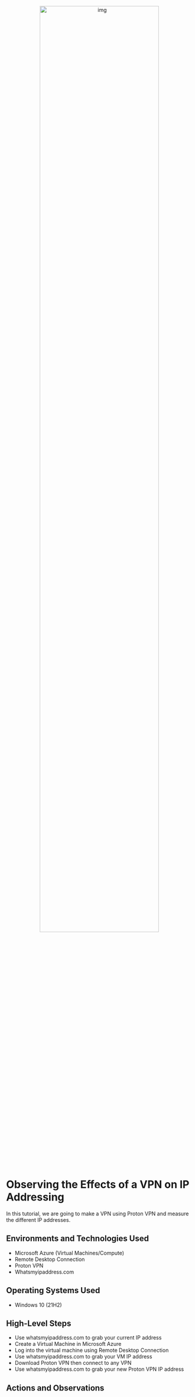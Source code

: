 <p align="center">
<img src="https://i.imgur.com/YFmRbrK.png" height="80%" width="80%" alt="img"/>
</p>

<h1>Observing the Effects of a VPN on IP Addressing</h1>
In this tutorial, we are going to make a VPN using Proton VPN and measure the different IP addresses.

<h2>Environments and Technologies Used</h2>

- Microsoft Azure (Virtual Machines/Compute)
- Remote Desktop Connection
- Proton VPN
- Whatsmyipaddress.com

<h2>Operating Systems Used </h2>

- Windows 10 (21H2)

<h2>High-Level Steps</h2>

- Use whatsmyipaddress.com to grab your current IP address
- Create a Virtual Machine in Microsoft Azure
- Log into the virtual machine using Remote Desktop Connection
- Use whatsmyipaddress.com to grab your VM IP address
- Download Proton VPN then connect to any VPN
- Use whatsmyipaddress.com to grab your new Proton VPN IP address


<h2>Actions and Observations</h2>
